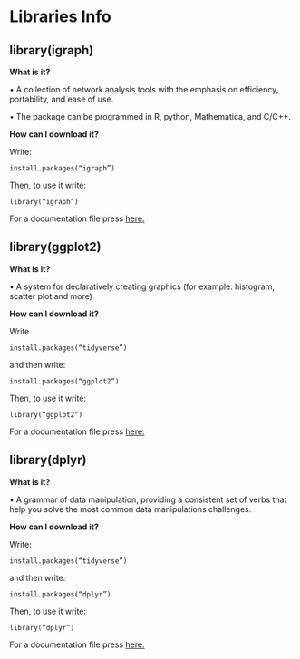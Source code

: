 # Libraries Info
## **library(igraph)**

**What is it?**

•	A collection of network analysis tools with the emphasis on efficiency, portability, and ease of use. 

•	The package can be programmed in R, python, Mathematica, and C/C++.

**How can I download it?**

Write:

```install.packages(“igraph”)```

Then, to use it write:

```library(“igraph”)```

For a documentation file press [here.](https://igraph.org/r/html/latest/)

## **library(ggplot2)**
**What is it?**

•	A system for declaratively creating graphics (for example: histogram, scatter plot and more)

**How can I download it?**

Write 

```install.packages(“tidyverse”)```

 and then write:

```install.packages(“ggplot2”)```

Then, to use it write:

```library(“ggplot2”)```

For a documentation file press [here.](https://ggplot2.tidyverse.org/reference/)

## **library(dplyr)**
**What is it?**

•	A grammar of data manipulation, providing a consistent set of verbs that help you solve the most common data manipulations challenges.

**How can I download it?**

Write:

```install.packages(“tidyverse”)``` 

and then write:

```install.packages(“dplyr”)```

Then, to use it write:

```library(“dplyr”)```

For a documentation file press [here.](https://dplyr.tidyverse.org/reference/)


